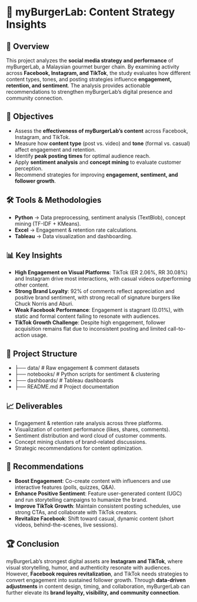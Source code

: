 # 🍔 myBurgerLab: Content Strategy Insights  

## 📌 Overview  
This project analyzes the **social media strategy and performance** of myBurgerLab, a Malaysian gourmet burger chain. By examining activity across **Facebook, Instagram, and TikTok**, the study evaluates how different content types, tones, and posting strategies influence **engagement, retention, and sentiment**. The analysis provides actionable recommendations to strengthen myBurgerLab’s digital presence and community connection.  

## 🎯 Objectives  
- Assess the **effectiveness of myBurgerLab’s content** across Facebook, Instagram, and TikTok.  
- Measure how **content type** (post vs. video) and **tone** (formal vs. casual) affect engagement and retention.  
- Identify **peak posting times** for optimal audience reach.  
- Apply **sentiment analysis** and **concept mining** to evaluate customer perception.  
- Recommend strategies for improving **engagement, sentiment, and follower growth**.  

## 🛠 Tools & Methodologies  
- **Python** → Data preprocessing, sentiment analysis (TextBlob), concept mining (TF-IDF + KMeans).  
- **Excel** → Engagement & retention rate calculations.  
- **Tableau** → Data visualization and dashboarding.  

## 📊 Key Insights  
- **High Engagement on Visual Platforms**: TikTok (ER 2.06%, RR 30.08%) and Instagram drive most interactions, with casual videos outperforming other content.  
- **Strong Brand Loyalty**: 92% of comments reflect appreciation and positive brand sentiment, with strong recall of signature burgers like Chuck Norris and Aburi.  
- **Weak Facebook Performance**: Engagement is stagnant (0.01%), with static and formal content failing to resonate with audiences.  
- **TikTok Growth Challenge**: Despite high engagement, follower acquisition remains flat due to inconsistent posting and limited call-to-action usage.  

## 📂 Project Structure  
- ├── data/ # Raw engagement & comment datasets
- ├── notebooks/ # Python scripts for sentiment & clustering
- ├── dashboards/ # Tableau dashboards
- ├── README.md # Project documentation

## 📈 Deliverables  
- Engagement & retention rate analysis across three platforms.  
- Visualization of content performance (likes, shares, comments).  
- Sentiment distribution and word cloud of customer comments.  
- Concept mining clusters of brand-related discussions.  
- Strategic recommendations for content optimization.  

## 🚀 Recommendations  
- **Boost Engagement**: Co-create content with influencers and use interactive features (polls, quizzes, Q&A).  
- **Enhance Positive Sentiment**: Feature user-generated content (UGC) and run storytelling campaigns to humanize the brand.  
- **Improve TikTok Growth**: Maintain consistent posting schedules, use strong CTAs, and collaborate with TikTok creators.  
- **Revitalize Facebook**: Shift toward casual, dynamic content (short videos, behind-the-scenes, live sessions).  

## 🏆 Conclusion  
myBurgerLab’s strongest digital assets are **Instagram and TikTok**, where visual storytelling, humor, and authenticity resonate with audiences. However, **Facebook requires revitalization**, and TikTok needs strategies to convert engagement into sustained follower growth. Through **data-driven adjustments** in content design, timing, and collaboration, myBurgerLab can further elevate its **brand loyalty, visibility, and community connection**.  
